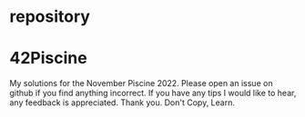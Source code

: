 # repository
# 42Piscine
My solutions for the November Piscine 2022.
Please open an issue on github if you find anything incorrect.
If you have any tips I would like to hear, any feedback is appreciated. Thank you.
Don't Copy, Learn.
